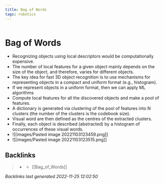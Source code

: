 ```yaml
---
title: Bag of Words
tags: robotics 
---
```

```toc
```
# Bag of Words
- Recognizing objects using local descriptors would be computationally expensive.
- The number of local features for a given object mainly depends on the size of the object, and therefore, varies for different objects.
- The key idea for fast 3D object recognition is to use mechanisms for representing objects in a compact and uniform format (e.g., histogram).
- If we represent objects in a uniform format, then we can apply ML algorithms
- Compute local features for all the discovered objects and make a pool of features.
- A dictionary is generated via clustering of the pool of features into N clusters (the number of the clusters is the codebook size).
- Visual word are then defined as the centres of the extracted clusters.
- Finally, each object is described (abstracted) by a histogram of occurrences of these visual words.
- ![[images/Pasted image 20221103123459.png]]
- ![[images/Pasted image 20221103123515.png]]

## Backlinks

> - [](journals/2022-11-03.md)
>   - [[Bag_of_Words]]

_Backlinks last generated 2022-11-25 12:02:50_
